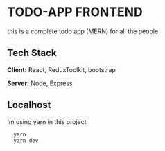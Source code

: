 # TODO-APP FRONTEND

this is a complete todo app (MERN) for all the people

## Tech Stack

**Client:** React, ReduxToolkit, bootstrap

**Server:** Node, Express

## Localhost

Im using yarn in this project

```bash
  yarn
  yarn dev
```
